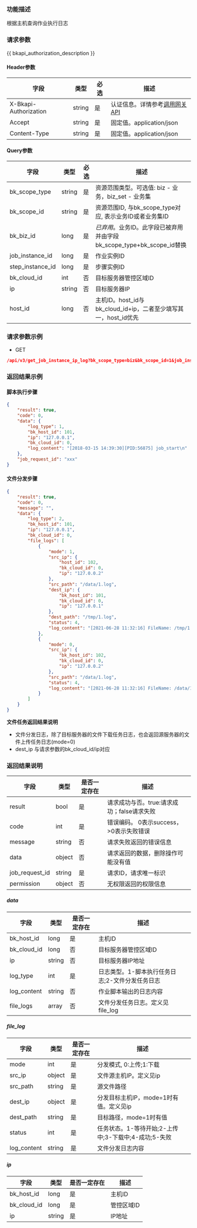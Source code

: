 ### 功能描述

根据主机查询作业执行日志

### 请求参数

{{ bkapi_authorization_description }}

#### Header参数

| 字段                    | 类型     | 必选  | 描述                                                                                                                               |
|-----------------------|--------|-----|----------------------------------------------------------------------------------------------------------------------------------|
| X-Bkapi-Authorization | string | 是   | 认证信息。详情参考[调用网关 API](https://github.com/TencentBlueKing/BKDocs/blob/master/ZH/7.0/APIGateway/apigateway/use-api/use-apigw-api.md) |
| Accept                | string | 是   | 固定值。application/json                                                                                                             |
| Content-Type          | string | 是   | 固定值。application/json                                                                                                             |

#### Query参数

| 字段               | 类型     | 必选  | 描述                                                |
|------------------|--------|-----|---------------------------------------------------|
| bk_scope_type    | string | 是   | 资源范围类型。可选值: biz - 业务，biz_set - 业务集                |
| bk_scope_id      | string | 是   | 资源范围ID, 与bk_scope_type对应, 表示业务ID或者业务集ID           |
| bk_biz_id        | long   | 是   | *已弃用*。业务ID。此字段已被弃用并由字段bk_scope_type+bk_scope_id替换 |
| job_instance_id  | long   | 是   | 作业实例ID                                            |
| step_instance_id | long   | 是   | 步骤实例ID                                            |
| bk_cloud_id      | int    | 否   | 目标服务器管控区域ID                                       |
| ip               | string | 否   | 目标服务器IP                                           |
| host_id          | long   | 否   | 主机ID。host_id与bk_cloud_id+ip，二者至少填写其一，host_id优先    |

### 请求参数示例

- GET

```json
/api/v3/get_job_instance_ip_log?bk_scope_type=biz&bk_scope_id=1&job_instance_id=50&step_instance_id=100&bk_cloud_id=0&ip=127.0.0.1
```

### 返回结果示例

#### 脚本执行步骤

```json
{
    "result": true,
    "code": 0,
    "data": {
        "log_type": 1,
        "bk_host_id": 101,
        "ip": "127.0.0.1",
        "bk_cloud_id": 0,
        "log_content": "[2018-03-15 14:39:30][PID:56875] job_start\n"
    },
    "job_request_id": "xxx"
}
```

#### 文件分发步骤

```json
{
    "result": true,
    "code": 0,
    "message": "",
    "data": {
        "log_type": 2,
        "bk_host_id": 101,
        "ip": "127.0.0.1",
        "bk_cloud_id": 0,
        "file_logs": [
            {
                "mode": 1,
                "src_ip": {
                    "host_id": 102,
                    "bk_cloud_id": 0,
                    "ip": "127.0.0.2"
                },
                "src_path": "/data/1.log",
                "dest_ip": {
                    "bk_host_id": 101,
                    "bk_cloud_id": 0,
                    "ip": "127.0.0.1"
                },
                "dest_path": "/tmp/1.log",
                "status": 4,
                "log_content": "[2021-06-28 11:32:16] FileName: /tmp/1.log FileSize: 9.0 Bytes State: dest agent success download file Speed: 1 KB/s Progress: 100% StatusDesc: dest agent success download file Detail: success"
            },
            {
                "mode": 0,
                "src_ip": {
                    "bk_host_id": 102,
                    "bk_cloud_id": 0,
                    "ip": "127.0.0.2"
                },
                "src_path": "/data/1.log",
                "status": 4,
                "log_content": "[2021-06-28 11:32:16] FileName: /data/1.log FileSize: 9.0 Bytes State: source agent success upload file Speed: 1 KB/s Progress: 100% StatusDesc: source agent success upload file Detail: success upload"
            }
        ]
    }
}
```

**文件任务返回结果说明**

- 文件分发日志，除了目标服务器的文件下载任务日志，也会返回源服务器的文件上传任务日志(mode=0)
- dest_ip 与请求参数的bk_cloud_id/ip对应

### 返回结果说明

| 字段             | 类型     | 是否一定存在 | 描述                         |
|----------------|--------|--------|----------------------------|
| result         | bool   | 是      | 请求成功与否。true:请求成功；false请求失败 |
| code           | int    | 是      | 错误编码。 0表示success，>0表示失败错误  |
| message        | string | 否      | 请求失败返回的错误信息                |
| data           | object | 否      | 请求返回的数据，删除操作可能没有值          |
| job_request_id | string | 是      | 请求ID，请求唯一标识                |
| permission     | object | 否      | 无权限返回的权限信息                 |

##### data

| 字段          | 类型     | 是否一定存在 | 描述                         |
|-------------|--------|--------|----------------------------|
| bk_host_id  | long   | 是      | 主机ID                       |
| bk_cloud_id | long   | 否      | 目标服务器管控区域ID                |
| ip          | string | 否      | 目标服务器IP地址                  |
| log_type    | int    | 是      | 日志类型。1-脚本执行任务日志;2-文件分发任务日志 |
| log_content | string | 否      | 作业脚本输出的日志内容                |
| file_logs   | array  | 否      | 文件分发任务日志。定义见file_log       |

##### file_log

| 字段          | 类型     | 是否一定存在 | 描述                                |
|-------------|--------|--------|-----------------------------------|
| mode        | int    | 是      | 分发模式, 0:上传;1:下载                   |
| src_ip      | object | 是      | 文件源主机IP。定义见ip                     |
| src_path    | string | 是      | 源文件路径                             |
| dest_ip     | object | 是      | 分发目标主机IP，mode=1时有值。定义见ip          |
| dest_path   | string | 是      | 目标路径，mode=1时有值                    |
| status      | int    | 是      | 任务状态。1-等待开始;2-上传中;3-下载中;4-成功;5-失败 |
| log_content | string | 是      | 文件分发日志内容                          |

##### ip

| 字段          | 类型     | 是否一定存在 | 描述     |
|-------------|--------|--------|--------|
| bk_host_id  | long   | 是      | 主机ID   |
| bk_cloud_id | long   | 是      | 管控区域ID |
| ip          | string | 是      | IP地址   |
